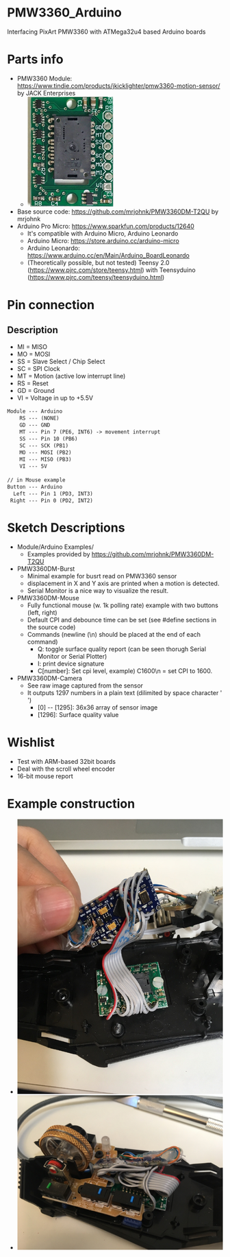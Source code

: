# PMW3360_Arduino
Interfacing PixArt PMW3360 with ATMega32u4 based Arduino boards

# Parts info
* PMW3360 Module: https://www.tindie.com/products/jkicklighter/pmw3360-motion-sensor/ by JACK Enterprises
  * <img src="img/tindie_sensor_image.jpg" width="200" alt="PMW3360 Module Image">
* Base source code: https://github.com/mrjohnk/PMW3360DM-T2QU by mrjohnk
* Arduino Pro Micro: https://www.sparkfun.com/products/12640
  * It's compatible with Arduino Micro, Arduino Leonardo
  * Arduino Micro: https://store.arduino.cc/arduino-micro
  * Arduino Leonardo: https://www.arduino.cc/en/Main/Arduino_BoardLeonardo
  * (Theoretically possible, but not tested) Teensy 2.0 (https://www.pjrc.com/store/teensy.html) with Teensyduino (https://www.pjrc.com/teensy/teensyduino.html)

# Pin connection
## Description
* MI = MISO
* MO = MOSI
* SS = Slave Select / Chip Select
* SC = SPI Clock
* MT = Motion (active low interrupt line)
* RS = Reset
* GD = Ground
* VI = Voltage in up to +5.5V

```
Module --- Arduino
    RS --- (NONE)
    GD --- GND
    MT --- Pin 7 (PE6, INT6) -> movement interrupt
    SS --- Pin 10 (PB6)
    SC --- SCK (PB1)
    MO --- MOSI (PB2)
    MI --- MISO (PB3)
    VI --- 5V

// in Mouse example
Button --- Arduino
  Left --- Pin 1 (PD3, INT3)
 Right --- Pin 0 (PD2, INT2)
```

# Sketch Descriptions
* Module/Arduino Examples/
  * Examples provided by https://github.com/mrjohnk/PMW3360DM-T2QU
* PMW3360DM-Burst
  * Minimal example for busrt read on PMW3360 sensor
  * displacement in X and Y axis are printed when a motion is detected.
  * Serial Monitor is a nice way to visualize the result.
* PMW3360DM-Mouse
  * Fully functional mouse (w. 1k polling rate) example with two buttons (left, right)
  * Default CPI and debounce time can be set (see #define sections in the source code)
  * Commands (newline (\n) should be placed at the end of each command)
    * Q: toggle surface quality report (can be seen thorugh Serial Monitor or Serial Plotter)
    * I: print device signature
    * C[number]: Set cpi level, example) C1600\n   = set CPI to 1600.
* PMW3360DM-Camera
  * See raw image captured from the sensor
  * It outputs 1297 numbers in a plain text (dilimited by space character ' ')
    * [0] -- [1295]: 36x36 array of sensor image
    * [1296]: Surface quality value
    
# Wishlist
 * Test with ARM-based 32bit boards
 * Deal with the scroll wheel encoder
 * 16-bit mouse report

# Example construction
  * ![Image that shows wiring between Arduino and PMW3360 sensor module](img/mouse_example.jpg?raw=true "Mouse-Arduino Pro Micro connection")
  * ![Image that shows all the components crumpled inside a mouse](img/mouse_example2.jpg?raw=true "All things crumpled inside a mouse shell")
